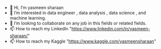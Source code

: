 - 👋 Hi, I’m yasmeen sharaan
- 👀 I’m interested in data engineer , data analysis , data science  , and machine learning.
- 💞️ I’m looking to collaborate on any job in this fields or related fields.
- 📫 How to reach my LinkedIn "https://www.linkedin.com/in/yasmeen-sharaan/"
- 📫 How to reach my Kaggle "https://www.kaggle.com/yasmeensharaan"

<!---
YMMSSH/YMMSSH is a ✨ special ✨ repository because its `README.md` (this file) appears on your GitHub profile.
You can click the Preview link to take a look at your changes.
--->
